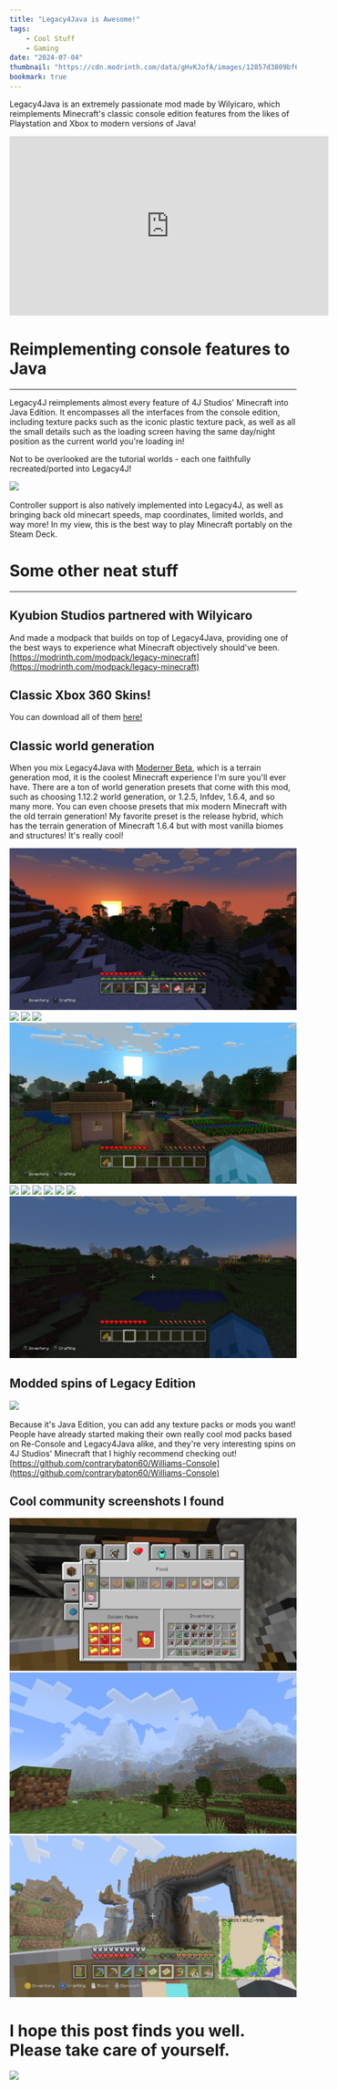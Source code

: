 ```yaml
---
title: "Legacy4Java is Awesome!"
tags:
    - Cool Stuff
    - Gaming
date: "2024-07-04"
thumbnail: "https://cdn.modrinth.com/data/gHvKJofA/images/12857d3809bf6d52e5c42926ce40af3ec82d826c.png"
bookmark: true
---
```


Legacy4Java is an extremely passionate mod made by Wilyicaro, which reimplements Minecraft's classic console edition features from the likes of Playstation and Xbox to modern versions of Java!

<iframe width="560" height="315"
src="https://www.youtube-nocookie.com/embed/kMQFDXU8mNM"
frameborder="0"
allow="autoplay; encrypted-media; picture-in-picture"
allowfullscreen></iframe>

# Reimplementing console features to Java
***
Legacy4J reimplements almost every feature of 4J Studios' Minecraft into Java Edition. It encompasses all the interfaces from the console edition, including texture packs such as the iconic plastic texture pack, as well as all the small details such as the loading screen having the same day/night position as the current world you're loading in!

Not to be overlooked are the tutorial worlds - each one faithfully recreated/ported into Legacy4J!

![](https://cdn.modrinth.com/data/gHvKJofA/images/687118a2266f06989b2966da9a7c0e2f269fe7e4.png)

Controller support is also natively implemented into Legacy4J, as well as bringing back old minecart speeds, map coordinates, limited worlds, and way more! In my view, this is the best way to play Minecraft portably on the Steam Deck.

# Some other neat stuff
***
## Kyubion Studios partnered with Wilyicaro
And made a modpack that builds on top of Legacy4Java, providing one of the best ways to experience what Minecraft objectively should've been.
[https://modrinth.com/modpack/legacy-minecraft](https://modrinth.com/modpack/legacy-minecraft)

## Classic Xbox 360 Skins!
You can download all of them [here!](https://cloud.disroot.org/s/gaczXMeGnT2ydqN)

## Classic world generation
When you mix Legacy4Java with [Moderner Beta](https://modrinth.com/mod/moderner-beta), which is a terrain generation mod, it is the coolest Minecraft experience I'm sure you'll ever have. There are a ton of world generation presets that come with this mod, such as choosing 1.12.2 world generation, or 1.2.5, Infdev, 1.6.4, and so many more. You can even choose presets that mix modern Minecraft with the old terrain generation! My favorite preset is the release hybrid, which has the terrain generation of Minecraft 1.6.4 but with most vanilla biomes and structures! It's really cool!

![](../../assets/img/thumbnail/huge_2024-07-07_17.42.59.png)
![](../../assets/img/thumbnail/huge_2024-07-07_17.42.47.png)
![](../../assets/img/thumbnail/huge_2024-07-06_19.33.54.png)
![](../../assets/img/thumbnail/huge_2024-07-06_19.30.27.png)
![](../../assets/img/thumbnail/huge_2024-07-06_19.29.41.png)
![](../../assets/img/thumbnail/huge_2024-07-06_18.55.04.png)
![](../../assets/img/thumbnail/huge_2024-07-06_18.52.50.png)
![](../../assets/img/thumbnail/huge_2024-07-06_19.18.59.png)
![](../../assets/img/thumbnail/huge_2024-07-06_19.25.50.png)
![](../../assets/img/thumbnail/huge_2024-07-06_19.26.56.png)
![](../../assets/img/thumbnail/huge_2024-07-06_19.27.38.png)
![](../../assets/img/thumbnail/huge_2024-07-06_19.29.03.png)

## Modded spins of Legacy Edition
![](https://camo.githubusercontent.com/bf678ab9b4587ed27b506ec9a350de681151d39d5fa2330b58bb4d9beb947868/68747470733a2f2f63646e2e6d6f6472696e74682e636f6d2f646174612f526f6e4f534138582f696d616765732f633166633563656438373536666565616232656163643562613937306536356536363731393335372e706e67)

Because it's Java Edition, you can add any texture packs or mods you want! People have already started making their own really cool mod packs based on Re-Console and Legacy4Java alike, and they're very interesting spins on 4J Studios' Minecraft that I highly recommend checking out!
[https://github.com/contrarybaton60/Williams-Console](https://github.com/contrarybaton60/Williams-Console)

## Cool community screenshots I found
![](/assets/img/thumbnail/2024-07-03_20-28-1.png)
![](/assets/img/thumbnail/2024-06-14_22.29.31.png)
![](/assets/img/thumbnail/2024-06-23_23.02.06.png)






# I hope this post finds you well. Please take care of yourself.

![](/assets/img/thumbnail/20221121_115950-1.png)
